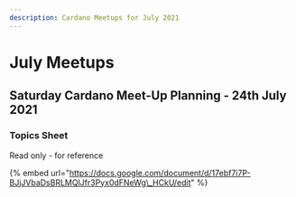 ```yaml
---
description: Cardano Meetups for July 2021
---
```


# July Meetups

## Saturday Cardano Meet-Up Planning - 24th July 2021

### Topics Sheet

Read only - for reference

{% embed url="https://docs.google.com/document/d/17ebf7i7P-BJjJVbaDsBRLMQlJfr3Pyx0dFNeWg\_HCkU/edit" %}



